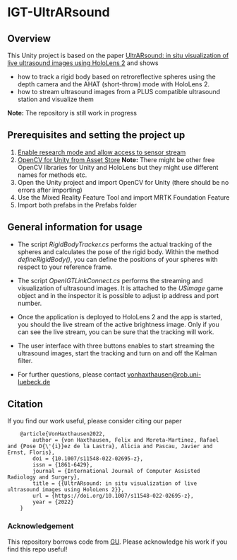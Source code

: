 # IGT-UltrARsound

## Overview
This Unity project is based on the paper [UltrARsound: in situ visualization of live ultrasound images using HoloLens 2](https://link.springer.com/article/10.1007/s11548-022-02695-z) and shows 

- how to track a rigid body based on retroreflective spheres using the depth camera and the AHAT (short-throw) mode with HoloLens 2.
- how to stream ultrasound images from a PLUS compatible ultrasound station and visualize them

**Note:** The repository is still work in progress

## Prerequisites and setting the project up
1. [Enable research mode and allow access to sensor stream](https://docs.microsoft.com/en-us/windows/mixed-reality/develop/advanced-concepts/research-mode#enabling-research-mode-hololens-first-gen-and-hololens-2)
2. [OpenCV for Unity from Asset Store](https://assetstore.unity.com/packages/tools/integration/opencv-for-unity-21088)
**Note:** There might be other free OpenCV libraries for Unity and HoloLens but they might use different names for methods etc.
3. Open the Unity project and import OpenCV for Unity (there should be no errors after importing)
4. Use the Mixed Reality Feature Tool and import MRTK Foundation Feature
5. Import both prefabs in the Prefabs folder 
 


## General information for usage

- The script *RigidBodyTracker.cs* performs the actual tracking of the spheres and calculates the pose of the rigid body. Within the method *defineRigidBody()*, you can define the positions of your spheres with respect to your reference frame.
- The script *OpenIGTLinkConnect.cs* performs the streaming and visualization of ultrasound images. It is attached to the *USimage* game object and in the inspector it is possible to adjust ip address and port number.
- Once the application is deployed to HoloLens 2 and the app is started, you should the live stream of the active brightness image. Only if you can see the live stream, you can be sure that the tracking will work. 
- The user interface with three buttons enables to start streaming the ultrasound images, start the tracking and turn on and off the Kalman filter.
 
- For further questions, please contact vonhaxthausen@rob.uni-luebeck.de

## Citation
If you find our work useful, please consider citing our paper
```
	@article{VonHaxthausen2022,
		author = {von Haxthausen, Felix and Moreta-Martinez, Rafael and {Pose D{\'{i}}ez de la Lastra}, Alicia and Pascau, Javier and Ernst, Floris},
		doi = {10.1007/s11548-022-02695-z},
		issn = {1861-6429},
		journal = {International Journal of Computer Assisted Radiology and Surgery},
		title = {{UltrARsound: in situ visualization of live ultrasound images using HoloLens 2}},
		url = {https://doi.org/10.1007/s11548-022-02695-z},
		year = {2022}
	}

```

### Acknowledgement
This repository borrows code from [GU]. Please acknowledge his work if you find this 
repo useful! 

[GU]: https://github.com/petergu684/HoloLens2-ResearchMode-Unity
